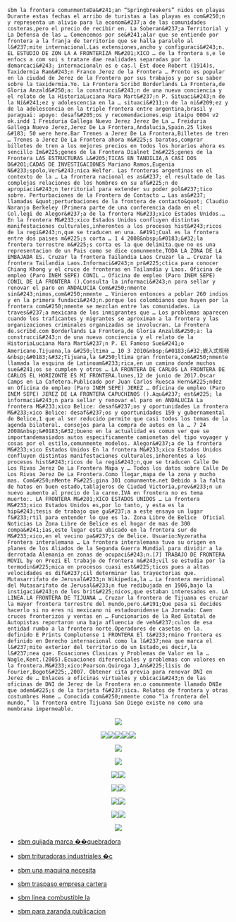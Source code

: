 
```
sbm la frontera comunmenteDa&#241;an “Springbreakers” nidos en playas Durante estas fechas el arribo de turistas a las playas es com&#250;n y representa un alivio para la econom&#237;a de las comunidades costeras,pero el precio de recibir en. La Soberan&#237;a Territorial y La Defensa de las … Comencemos por se&#241;alar que se entiende por frontera a la franja de territorio que se halla paralelo al l&#237;mite internacional.Las extensiones,ancho y configuraci&#243;n. EL ESTUDIO DE ZON LA A FRONTERIZA M&#201;XICO … de la frontera s,e le enfocs a com soi s tratare dae realidades separadas por la demarcaci&#243; internacionaln es e cas.l Est doee Robert (1914)s, Taxidermia Ram&#243;n Franco Jerez de la Frontera … Pronto es popular en la ciudad de Jerez de la Frontera por sus trabajos y por su saber sobre la taxidermia.Yo. La Frontera Scribd Borderlands La Frontera,de Gloria Anzald&#250;a: la construcci&#243;n de una nueva conciencia y el relato de la HistoriaLuciana Mara Mart&#237;n P. Situaci&#243;n de la Ni&#241;ez y adolescencia en la … situaci&#211;n de la ni&#209;ez y de la adolescencia en la triple frontera entre argentina,brasil y paraguai: apoyo: desaf&#205;os y recomendaciones.esp itaipu 0004 v2 ok.indd 1 Freiduria Gallega Nuevo Jerez Jerez De La … Freiduria Gallega Nuevo Jerez,Jerez De La Frontera,Andalucia,Spain.25 likes &#183; 50 were here.Bar Trenes a Jerez De La Frontera,Billetes de tren … Trenes a Jerez De La Frontera ahora m&#225;s baratos,comprar billetes de tren a los mejores precios en todos los horarios ahora es sencillo Im&#225;genes de la Frontera Dialnet Im&#225;genes de la Frontera LAS ESTRUCTURAS L&#205;TICAS EN TANDILIA,A CASI DOS D&#201;CADAS DE INVESTIGACIONES Mariano Ramos,Eugenia N&#233;spolo,Ver&#243;nica Helfer. Las fronteras argentinas en el contexto de la … La frontera nacional es as&#237; el resultado de las complejas relaciones de los hombres en su af&#225;n de apropiaci&#243;n territorial para extender su poder pol&#237;tico sobre. Perturbaciones de la Frontera de Contacto … Las as&#237; llamadas &quot;perturbaciones de la frontera de contacto&quot; Claudio Naranjo Berkeley (Primera parte de una conferencia dada en el: Col.legi de Alegor&#237;a de la frontera M&#233;xico Estados Unidos.… En la frontera M&#233;xico Estados Unidos confluyen distintas manifestaciones culturales,inherentes a los procesos hist&#243;ricos de la regi&#243;n,que se traducen en una. &#191;Cual es la frontera entre dos paises m&#225;s corta … 1 4 2008&nbsp;&#0183;&#32;la frontera terrestre m&#225;s corta es la que delimita.que no es una representacion de un Pais como se dice comunmente,TODA LA ZONA DE LA EMBAJADA ES. Cruzar la frontera Tailandia Laos Cruzar la … Cruzar la frontera Tailandia Laos.Informaci&#243;n pr&#225;ctica para conocer Chiang Khong y el cruce de fronteras en Tailandia y Laos. Oficina de empleo (Paro INEM SEPE) CONIL … Oficina de empleo (Paro INEM SEPE) CONIL DE LA FRONTERA ().Consulta la informaci&#243;n para sellar y renovar el paro en ANDALUCIA Com&#250;nmente sin&#243;nimos,com&#250;nmente … Vinieron entonces a poblar 260 indios y en la primera fundaci&#243;n.porque los colombianos que huyen por la frontera com&#250;nmente se mezclan entre las comunidades. La traves&#237;a mexicana de los inmigrantes que … Los problemas aparecen cuando los traficantes y migrantes se aproximan a la frontera y las organizaciones criminales organizadas se involucran. La Frontera de.scribd.com Borderlands La Frontera,de Gloria Anzald&#250;a: la construcci&#243;n de una nueva conciencia y el relato de la HistoriaLuciana Mara Mart&#237;n P. El Famoso Sue&#241;o Americano.Tijuana,la &#250;ltima … 10 3 2010&nbsp;&#0183;&#32;嵌入式视频&nbsp;&#0183;&#32;Tijuana,la &#250;ltima gran frontera,com&#250;nmente llamada la esquina de Latinoam&#233;rica,en un camino donde muchos sue&#241;os se cumplen y otros … LA FRONTERA DE CARLOS LA FRONTERA DE CARLOS EL HORIZONTE ES MI FRONTERA.lunes,12 de junio de 2017.Oscar Camps en La Cafetera.Publicado por Juan Carlos Ruesca Hern&#225;ndez en Oficina de empleo (Paro INEM SEPE) JEREZ … Oficina de empleo (Paro INEM SEPE) JEREZ DE LA FRONTERA CAPUCHINOS ().Aqu&#237; est&#225; la informaci&#243;n para sellar y renovar el paro en ANDALUCIA La frontera M&#233;xico Belice: desaf&#237;os y oportunidades La frontera M&#233;xico Belice: desaf&#237;os y oportunidades 159 y gubernamental de Belice,1 que al ser reducido permite que casi todos los temas de la agenda bilateral. consejos para la compra de autos en la … 7 24 2008&nbsp;&#0183;&#32;bueno en la actualidad es comun ver que se importandemasiados autos especificamente camionetas del tipo voyager y cosas por el estilo,comunmente modelos. Alegor&#237;a de la frontera M&#233;xico Estados Unidos En la frontera M&#233;xico Estados Unidos confluyen distintas manifestaciones culturales,inherentes a los procesos hist&#243;ricos de la regi&#243;n,que se traducen Calle De Los Rivas Jerez De La Frontera Mapa y … Todos los datos sobre Calle De Los Rivas Jerez De La Frontera.Como llegar,mapa de la zona y mucho mas. Com&#250;nMente P&#225;gina 301 comunmente.net Debido a la falta de hatos en buen estado,tablajeros de Ciudad Victoria,prev&#233;n un nuevo aumento al precio de la carne.IVA en frontera no es tema muerto:. LA FRONTERA M&#201;XICO ESTADOS UNIDOS … La frontera M&#233;xico Estados Unidos es,por lo tanto, y esta es la hip&#243;tesis de trabajo que gu&#237;a a este ensayo un lugar f&#233;rtil para entender lo que es la. Zona Libre de Belice  Oficial Noticias La Zona Libre de Belice es el hogar de mas de 300 compa&#241;ias,este lugar esta ubicado en la frontera sur de M&#233;xico,en el vecino pa&#237;s de Belice. Usuario:Nyzeratha Frontera interalemana … La frontera interalemana tuvo su origen en planes de los Aliados de la Segunda Guerra Mundial para dividir a la derrotada Alemania en zonas de ocupaci&#243;n.[7] TRABAJO DE FRONTERA MOVIL by on Prezi El trabajo de frontera m&#243;vil se estudia por la termodin&#225;mica en procesos cuasi est&#225;ticos pues a altas velocidades es dif&#237;cil determinar las trayectorias que. Mutasarrifato de Jerusal&#233;n Wikipedia,la … La frontera meridional del Mutasarifato de Jerusal&#233;n fue redibujada en 1906,bajo la instigaci&#243;n de los brit&#225;nicos,que estaban interesados en. LA LINEA.LA FRONTERA DE TIJUANA … Cruzar la frontera de Tijuana es cruzar la mayor frontera terrestre del mundo,pero.&#191;Que pasa si decides hacerlo si no eres ni mexicano ni estadounidense La Jornada: Caen cruces fronterizos y ventas en … Funcionarios de la Red Estatal de Autopistas reportaron una baja afluencia de veh&#237;culos de esa entidad rumbo a la frontera norte.Operadores de casetas en la. definido E Prints Complutense 1 FRONTERA El t&#233;rmino frontera es definido en Derecho internacional como la l&#237;nea que marca el l&#237;mite exterior del territorio de un Estado,es decir,la l&#237;nea que. Ecuaciones Clasicas y Problemas de Valor en la … Nagle,Kent.(2005).Ecuaciones diferenciales y problemas con valores en la frontera.M&#233;xico:Pearson.Quiroga J,An&#225;lisis de Fourier,Bogot&#225;,2007. Obtener cita previa para renovar DNI en Jerez de … Enlaces a oficinas virtuales y ubicaci&#243;n de las oficinas de DNI de Jerez de la Frontera en.o comunmente llamado DNIe que adem&#225;s de la tarjeta f&#237;sica. Relatos de frontera y otras costumbres Home … Conocida com&#250;nmente como “la frontera del mundo,” la frontera entre Tijuana San Diego existe no como una membrana impermeable. 
```

<div align="center">

<a href="https://es-crusher.shibang-china.com/github&k=sbm+la+frontera+comunmente"><img src="https://static.shibang-china.com/es/crusher/logo.jpg"></a>

<a href="https://es-crusher.shibang-china.com/github&k=sbm+la+frontera+comunmente"><img src="https://static.shibang-china.com/es/crusher/index.jpg"></a><a href="https://es-crusher.shibang-china.com/material.htmlgithub&k=sbm+la+frontera+comunmente"><img src="https://static.shibang-china.com/es/crusher/material.jpg"></a><a href="https://es-crusher.shibang-china.com/application.htmlgithub&k=sbm+la+frontera+comunmente"><img src="https://static.shibang-china.com/es/crusher/application.jpg"></a><a href="https://es-crusher.shibang-china.com/aboutus.htmlgithub&k=sbm+la+frontera+comunmente"><img src="https://static.shibang-china.com/es/crusher/aboutus.jpg"></a><a href="https://es-crusher.shibang-china.com/contact.htmlgithub&k=sbm+la+frontera+comunmente"><img src="https://static.shibang-china.com/es/crusher/contact.jpg"></a>

<a href="https://es-crusher.shibang-china.com/github&k=sbm+la+frontera+comunmente"><img src="https://static.shibang-china.com/es/crusher/banner.jpg"></a>

<a href="https://swt.shibang-china.com/github&k=sbm+la+frontera+comunmente"><img src="https://static.shibang-china.com/es/crusher/text.jpg"></a>

<a href="https://swt.shibang-china.com/github&k=sbm+la+frontera+comunmente"><img src="https://static.shibang-china.com/es/crusher/chat.jpg"></a><a href="https://es-crusher.shibang-china.com/contact.htmlgithub&k=sbm+la+frontera+comunmente"><img src="https://static.shibang-china.com/es/crusher/message.jpg"></a>

<a href="https://es-crusher.shibang-china.com/products/pe.htmlgithub&k=sbm+la+frontera+comunmente"><img src="https://static.shibang-china.com/es/crusher/pe.jpg"></a><a href="https://es-crusher.shibang-china.com/products/pf.htmlgithub&k=sbm+la+frontera+comunmente"><img src="https://static.shibang-china.com/es/crusher/pf.jpg"></a>

<a href="https://es-crusher.shibang-china.com/products/hpt.htmlgithub&k=sbm+la+frontera+comunmente"><img src="https://static.shibang-china.com/es/crusher/hpt.jpg"></a><a href="https://es-crusher.shibang-china.com/products/vsi.htmlgithub&k=sbm+la+frontera+comunmente"><img src="https://static.shibang-china.com/es/crusher/vsi.jpg"></a>

<a href="https://es-crusher.shibang-china.com/products/klv.htmlgithub&k=sbm+la+frontera+comunmente"><img src="https://static.shibang-china.com/es/crusher/klv.jpg"></a><a href="https://es-crusher.shibang-china.com/products/portable.htmlgithub&k=sbm+la+frontera+comunmente"><img src="https://static.shibang-china.com/es/crusher/portable.jpg"></a>

<a href="https://swt.shibang-china.com/github&k=sbm+la+frontera+comunmente"><img src="https://static.shibang-china.com/es/crusher/case.jpg"></a>

</div>


* [sbm quijada marca ��quebradora](sbm%20quijada%20marca%20%EF%BF%BD%EF%BF%BDquebradora.md)

* [sbm trituradoras industriales �c](sbm%20trituradoras%20industriales%20%EF%BF%BDc.md)

* [sbm una maquina necesita](sbm%20una%20maquina%20necesita.md)

* [sbm traspaso empresa cartera](sbm%20traspaso%20empresa%20cartera.md)

* [sbm linea combustible la](sbm%20linea%20combustible%20la.md)

* [sbm para zaranda publicacion](sbm%20para%20zaranda%20publicacion.md)